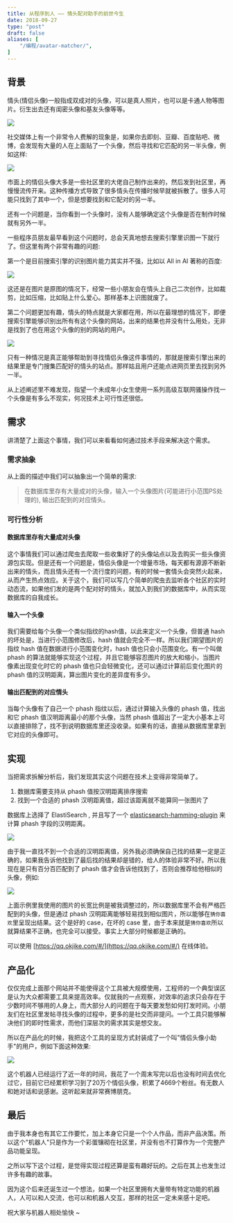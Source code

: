 ```yaml
---
title: 从程序到人 —— 情头配对助手的前世今生
date: 2018-09-27
type: "post"
draft: false
aliases: [
    "/编程/avatar-matcher/",
]
---
```


## 背景

情头(情侣头像)一般指成双成对的头像，可以是真人照片，也可以是卡通人物等图片。衍生出去还有闺密头像和基友头像等等。

![](https://cdn.joway.io/images/1538015444.png?imageMogr2/thumbnail/!70p)

社交媒体上有一个非常令人费解的现象是，如果你去即刻、豆瓣、百度贴吧、微博，会发现有大量的人在上面贴了一个头像，然后寻找和它匹配的另一半头像，例如这样:

![](https://cdn.joway.io/images/1538016090.png?imageMogr2/thumbnail/!70p)

市面上的情侣头像大多是一些社区里的大佬自己制作出来的，然后发到社区里，再慢慢流传开来。这种传播方式导致了很多情头在传播时候早就被拆散了。很多人可能只找到了其中一个，但是想要找到和它配对的另一半。

还有一个问题是，当你看到一个头像时，没有人能够确定这个头像是否在制作时候就有另外一半。

一些程序员朋友最早看到这个问题时，总会天真地想去搜索引擎里识图一下就行了。但这里有两个非常有趣的问题:

第一个是目前搜索引擎的识别图片能力其实并不强，比如以 All in AI 著称的百度:

![](https://cdn.joway.io/images/1538016451.png?imageMogr2/thumbnail/!70p)

这还是在图片是原图的情况下，经常一些小朋友会在情头上自己二次创作，比如裁剪，比如压缩，比如贴上什么爱心。那样基本上识图就废了。

第二个问题更加有趣，情头的特点就是大家都在用，所以在最理想的情况下，即便搜索引擎能够识别出所有有这个头像的网站，出来的结果也并没有什么用处，无非是找到了也在用这个头像的别的网站的用户。

![](https://cdn.joway.io/images/1538016570.png?imageMogr2/thumbnail/!70p)

只有一种情况是真正能够帮助到寻找情侣头像这件事情的，那就是搜索引擎出来的结果里是专门搜集匹配好的情头的站点。那样姑且用户还能点进网页里去找到另外一半。

从上述阐述里不难发现，指望一个未成年小女生使用一系列高级互联网骚操作找一个头像是有多么不现实，何况技术上可行性还很低。

## 需求

讲清楚了上面这个事情，我们可以来看看如何通过技术手段来解决这个需求。

### 需求抽象

从上面的描述中我们可以抽象出一个简单的需求:

> 在数据库里存有大量成对的头像，输入一个头像图片(可能进行小范围PS处理的), 输出匹配到的对应情头。

### 可行性分析

#### 数据库里存有大量成对头像

这个事情我们可以通过爬虫去爬取一些收集好了的头像站点以及去购买一些头像资源包实现。但是还有一个问题是，情侣头像是一个增量市场，每天都有源源不断新出来的情头，而且情头还有一个流行度的问题，有的时候一套情头会突然火起来，从而产生热点效应。关于这个，我们可以写几个简单的爬虫去监听各个社区的实时动态流，如果他们发的是两个配对好的情头，就加入到我们的数据库中，从而实现数据库的自我成长。

#### 输入一个头像

我们需要给每个头像一个类似指纹的hash值，以此来定义一个头像，但普通 hash 的坏处是，当进行小范围修改后，hash 值就会完全不一样。所以我们期望图片的指纹 hash 值在数据进行小范围变化时，hash 值也只会小范围变化。有一个叫做 phash 的算法就能够实现这个过程，并且它能够容忍图片的放大和缩小，当图片像素出现变化时它的 phash 值也只会轻微变化，还可以通过计算前后变化图片的 phash 值的汉明距离，算出图片变化的差异度有多少。

#### 输出匹配到的对应情头

当每个头像有了自己一个 phash 指纹以后，通过计算输入头像的 phash 值，找出和它 phash 值汉明距离最小的那个头像，当然 phash 值超出了一定大小基本上可以直接排除了，找不到说明数据库里还没收录。如果有的话，直接从数据库里拿到它对应的头像即可。

## 实现

当把需求拆解分析后，我们发现其实这个问题在技术上变得非常简单了。

1. 数据库需要支持从 phash 值按汉明距离排序搜索
2. 找到一个合适的 phash 汉明距离值，超过该距离就不能算同一张图片了

数据库上选择了 ElastiSearch , 并且写了一个 [elasticsearch-hamming-plugin](https://github.com/joway/elasticsearch-hamming-plugin) 来计算 phash 字段的汉明距离。

![](https://cdn.joway.io/images/1538027425.png?imageMogr2/thumbnail/!70p)

由于我一直找不到一个合适的汉明距离值，另外我必须确保自己找的结果一定是正确的，如果我告诉他找到了最后找的结果却是错的，给人的体验非常不好。所以我现在是只有百分百匹配到了 phash 值才会告诉他找到了，否则会推荐给他相似的头像，例如:

![](https://cdn.joway.io/images/1538021809.png?imageMogr2/thumbnail/!70p)

上面示例里我使用的图片的长宽比例是被我调整过的，所以数据库里不会有严格匹配到的头像，但是通过 phash 汉明距离能够轻易找到相似图片，所以能够在`猜你喜欢`里呈现出结果。这个是好的 case，在坏的 case 里，由于本来就是`猜你喜欢`所以就算结果不正确，也完全可以接受。事实上大部分时候都是正确的。

可以使用 [https://qq.okjike.com/#/](https://qq.okjike.com/#/) 在线体验。

## 产品化

仅仅完成上面那个网站并不能使得这个工具被大规模使用，工程师的一个典型误区是认为大众都需要工具来提高效率。仅就我的一点观察，对效率的追求只会存在于少数时间不够用的人身上，而大部分人的问题在于每天要发愁如何打发时间。小朋友们在社区里发帖寻找头像的过程中，更多的是社交而非提问。一个工具只能够解决他们的即时性需求，而他们深层次的需求其实是想交友。

所以在产品化的时候，我把这个工具的呈现方式封装成了一个叫"情侣头像小助手"的用户，例如下面这种效果:

![](https://cdn.joway.io/images/1538025863.png?imageMogr2/thumbnail/!70p)

这个机器人已经运行了近一年的时间，我花了一个周末写完以后也没有时间去优化过它，目前它已经累积学习到了20万个情侣头像，积累了4669个粉丝。有无数人和她对话和说感谢。这听起来就非常赛博朋克。

## 最后

由于我本身也有其它工作要忙，加上本身它只是一个个人作品，而非产品决策。所以这个"机器人"只是作为一个彩蛋镶砌在社区里，并没有也不打算作为一个完整产品功能呈现。

之所以写下这个过程，是觉得实现过程还算是蛮有趣好玩的。之后在其上也发生过许多有趣的故事。

因为这个后来还诞生过一个想法，如果一个社区里拥有大量带有特定功能的机器人，人可以和人交流，也可以和机器人交互，那样的社区一定未来感十足吧。

祝大家与机器人相处愉快 ~








